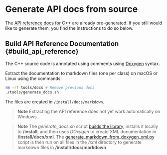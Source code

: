 # Generate API docs from source

The [API reference docs for C++](../api_reference/index.md) are already pre-generated. If you still would like to generate them, you find the instructions to do so below.

## Build API Reference Documentation {#build_api_reference}

The C++ source code is annotated using comments using [Doxygen](http://doxygen.nl/manual/index.html) syntax.

Extract the documentation to markdown files (one per class) on macOS or Linux using the commands:
```bash
rm -rf tools/docs # Remove previous docs
./tools/generate_docs.sh
```
The files are created in `/install/docs/markdown`.

> **Note** Extracting the API reference does not yet work automatically on Windows.

<span></span>
> **Note** The *generate_docs.sh* script [builds the library](build.md), installs it locally to **/install**, and then uses *DOxygen* to create XML documentation in **/install/docs/xml**.
> The [generate_markdown_from_doxygen_xml.py](https://github.com/mavlink/MAVSDK/blob/main/tools/generate_markdown_from_doxygen_xml.py) script
> is then run on all files in the */xml* directory to generate markdown files in **/install/docs/markdown**.
